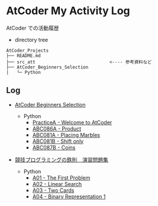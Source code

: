 # AtCoder My Activity Log

AtCoder での活動履歴

- directory tree

```
AtCoder_Projects
├── README.md
├── src_att                            <---- 参考資料など
├── AtCoder_Beginners_Selection
|   └─ Python
```

## Log

- [AtCoder Beginners Selection](https://atcoder.jp/contests/abs/tasks)

  - Python
    - [PracticeA - Welcome to AtCoder](https://atcoder.jp/contests/abs/submissions/52937337)<br>
    - [ABC086A - Product](https://atcoder.jp/contests/abs/submissions/52937769)<br>
    - [ABC081A - Placing Marbles](https://atcoder.jp/contests/abs/submissions/52938170)<br>
    - [ABC081B - Shift only](https://atcoder.jp/contests/abs/submissions/53570167)<br>
    - [ABC087B - Coins](https://atcoder.jp/contests/abs/submissions/53571423)<br>

- [競技プログラミングの鉄則　演習問題集](https://atcoder.jp/contests/tessoku-book)
  - Python
    - [A01 - The First Problem](https://atcoder.jp/contests/tessoku-book/submissions/55163006)
    - [A02 - Linear Search](https://atcoder.jp/contests/tessoku-book/submissions/55163088)
    - [A03 - Two Cards](https://atcoder.jp/contests/tessoku-book/submissions/55167330)
    - [A04 - Binary Representation 1](https://atcoder.jp/contests/tessoku-book/submissions/55167433)
